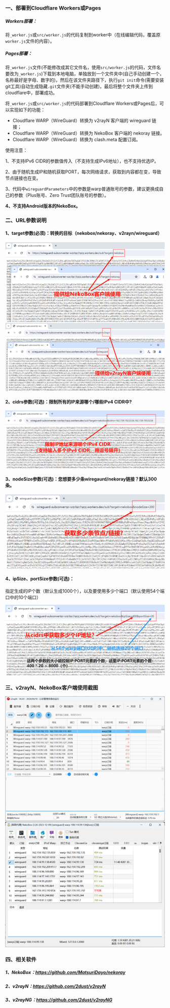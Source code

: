### 一、部署到Cloudflare Workers或Pages

##### Workers部署：

将`_worker.js`或`src/worker.js`的代码复制到worker中（在线编辑代码，覆盖原`worker.js`文件的内容）。

##### Pages部署：

将`_worker.js`文件(不能修改成其它文件名，使用`src/worker.js`的代码，文件名要改为`_worker.js`)下载到本地电脑，单独放到一个文件夹中(自己手动创建一个，名称最好是字母、数字的)，然后在该文件夹路径下，执行`git init`命令(需要安装git工具)自动生成隐藏`.git`文件夹(不能手动创建)，最后将整个文件夹上传到cloudflare中，部署成功。

将`_worker.js`或`src/worker.js`的代码部署到Cloudflare Workers或Pages后，可以实现如下的功能：

- Cloudflare WARP（WireGuard）转换为 v2rayN 客户端的 wireguard 链接；
- Cloudflare WARP（WireGuard）转换为 NekoBox 客户端的 nekoray 链接。
- Cloudflare WARP（WireGuard）转换为 clash.meta 配置订阅。

使用注意：

1、不支持IPv6 CIDR的参数值传入（不支持生成IPv6地址），也不支持优选IP。

2、由于随机生成IP和随机获取PORT，每次网络请求，获取到内容都在变，导致节点链接也在变。

3、代码中`wireguardParameters`中的参数是warp普通账号的参数，建议更换成自己的参数（Plus账号、Zero Trust团队账号的参数）。

**4、不支持Android版本的NekoBox。**

### 二、URL参数说明

#### 1、target参数(必须)：转换的目标（nekobox/nekoray、v2rayn/wireguard）
<img src="images\NekoBox订阅.png" />

<img src="images\v2rayN订阅.png" />

#### 2、cidrs参数(可选)：限制所有的IP来源哪个/哪些IPv4 CIDR中?
<img src="images\cidrs参数.png" />

#### 3、nodeSize参数(可选)：您想要多少条wiregaurd/nekoray链接？默认300条。

<img src="images\nodeSize参数.png" />

#### 4、ipSize、portSize参数(可选)：
指定生成的IP个数（默认生成1000个），以及要使用多少个端口（默认使用54个端口中的10个端口）

<img src="images\ipSize、portSize参数.png" />

### 三、v2rayN、NekoBox客户端使用截图

<img src="images\v2rayN客户端中使用.png" />

<img src="images\NekoBox客户端中使用.png" />

### 四、相关软件

##### 1、NekoBox：https://github.com/MatsuriDayo/nekoray

##### 2、v2rayN：https://github.com/2dust/v2rayN

##### 3、v2rayNG：https://github.com/2dust/v2rayNG
